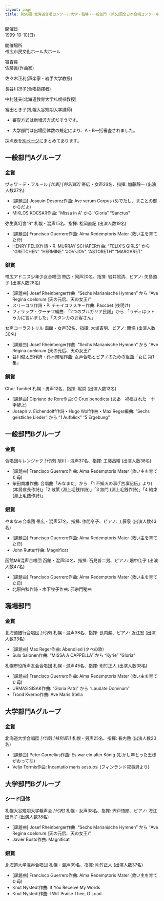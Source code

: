 ```yaml
---
layout: page
title: 第50回 北海道合唱コンクール大学・職場・一般部門 (第52回全日本合唱コンクール北海道支部大会)
---
```

開催日  
1999-10-10(日)

開催場所  
帯広市民文化ホール大ホール

審査員  
佐藤眞(作曲家)

佐々木正利(声楽家・岩手大学教授)

長谷川冴子(合唱指揮者)

中村隆夫(北海道教育大学札幌校教授)

富田とき子(札幌大谷短期大学講師)

-   審査方式は新増沢方式だそうです。

-   大学部門は出場団体数の規定により、A・B一括審査されました。

採点表を[別ページ](../hokkaido-1999-10-10-score/)にまとめてあります。

一般部門Aグループ
-----------------

### 金賞

<span class="choir-name">ヴォワ・デ・フルール</span> *\[代表\]* *\[特別賞2\]*
帯広・女声26名、指揮: 加藤靜一 (出演人数27名)

-   \[課題曲\] Josquin Desprez作曲: Ave verum Corpus (めでたし、まことの御からだよ)
-   MIKLOS KOCSAR作曲: “Missa in A” から “Gloria” “Sanctus”

<span class="choir-name">弥生奏幻舎“R”</span>
札幌・混声15名、指揮: 松岡直記 (出演人数19名)

-   \[課題曲\] Francisco Guerrero作曲: Alma Redemptoris Mater (救い主を育てた母)
-   HENRY FELIX作詩・R. MURRAY SCHAFER作曲: “FELIX’S GIRLS” から “GRETCHEN” “HERMINE” “JOV-JOV” “ASTORETH” “MARGARET”

### 銀賞

<span class="choir-name">帯広アドニス少年少女合唱団</span>
帯広・同声20名、指揮: 岩井照清、ピアノ: 矢島道子 (出演人数28名)

-   \[課題曲\] Josef Rheinberger作曲: “Sechs Marianische Hymnen” から “Ave Regina coelorum (天の元后、天の女王)”
-   スリーコワ作詩・P. チャイコフスキー作曲: Paccbet (夜明け)
-   フィリップ・クーテフ編曲: 「2つのブルガリア民謡」から 「ラディはラトゥカに言いました」「スタンカのお客さん」

<span class="choir-name">女声コーラストリル</span>
函館・女声32名、指揮: 大坂吉明、ピアノ: 関悌 (出演人数30名)

-   \[課題曲\] Josef Rheinberger作曲: “Sechs Marianische Hymnen” から “Ave Regina coelorum (天の元后、天の女王)”
-   谷川俊太郎作詩・鈴木輝昭作曲: 女声合唱とピアノのための組曲「女に 第1集」

### 銅賞

<span class="choir-name">Chor Tomhet</span>
札幌・男声12名、指揮: 堀崇 (出演人数12名)

-   \[課題曲\] Cipriano de Rore作曲: O Crux benedicta (ああ　祝福された　十字架よ)
-   Joseph v. Eichendolff作詩・Hugo Wolf作曲・Max Reger編曲: “Sechs geistliche Lieder” から “1 Aufblick” “5 Ergebung”

一般部門Bグループ
-----------------

### 金賞

<span class="choir-name">合唱団キレンジャク</span> *\[代表\]*
旭川・混声37名、指揮: 工藤昌晴 (出演人数38名)

-   \[課題曲\] Francisco Guerrero作曲: Alma Redemptoris Mater (救い主を育てた母)
-   柴田南雄作曲: 合唱曲「みなまた」から 「1 不知火の事(「古事記伝」より) (本居宣長作詩)」「2 散策 (淵上毛銭作詩)」「3 無門 (淵上毛銭作詩)」「4 約束 (淵上毛銭作詩)」

### 銀賞

<span class="choir-name">やまなみ合唱団</span>
帯広・混声57名、指揮: 作間令子、ピアノ: 工藤泉 (出演人数43名)

-   \[課題曲\] Francisco Guerrero作曲: Alma Redemptoris Mater (救い主を育てた母)
-   John Rutter作曲: Magnificat

<span class="choir-name">函館MB混声合唱団</span>
函館・混声50名、指揮: 石見普二男、ピアノ: 畑中佳子 (出演人数47名)

-   \[課題曲\] Francisco Guerrero作曲: Alma Redemptoris Mater (救い主を育てた母)
-   北原白秋作詩・木下牧子作曲: 邪宗門秘曲

職場部門
--------

### 金賞

<span class="choir-name">北海道銀行合唱団</span> *\[代表\]*
札幌・混声38名、指揮: 長内勲、ピアノ: 近江宏 (出演人数33名)

-   \[課題曲\] Max Reger作曲: Abendlied (夕べの歌)
-   Sulo Salonen作曲: “MISSA A CAPPELLA” から “Kyrie” “Gloria”

<span class="choir-name">札幌市役所声友会合唱団</span>
札幌・混声45名、指揮: 則竹正人 (出演人数38名)

-   \[課題曲\] Francisco Guerrero作曲: Alma Redemptoris Mater (救い主を育てた母)
-   URMAS SISAK作曲: “Gloria Patri” から “Laudate Dominum”
-   Trond Kverno作曲: Ave Maris Stella

大学部門Aグループ
-----------------

### 金賞

<span class="choir-name">北海道大学合唱団</span> *\[代表\]* *\[特別賞1\]*
札幌・男声25名、指揮: 長内勲 (出演人数23名)

-   \[課題曲\] Peter Cornelius作曲: Es war ein alter König (むかし年とった王様がおってな)
-   Veljo Tormis作曲: Incantatio maris aestuosi (フィンランド叙事詩より)

大学部門Bグループ
-----------------

### シード団体

<span class="choir-name">札幌大谷短期大学輪声会</span> *\[代表\]*
札幌・女声38名、指揮: 宍戸悟郎、ピアノ: 海江田尚子 (出演人数38名)

-   \[課題曲\] Josef Rheinberger作曲: “Sechs Marianische Hymnen” から “Ave Regina coelorum (天の元后、天の女王)”
-   Javier Busto作曲: Magnificat

### 銀賞

<span class="choir-name">北海道大学混声合唱団</span>
札幌・混声39名、指揮: 則竹正人 (出演人数37名)

-   \[課題曲\] Francisco Guerrero作曲: Alma Redemptoris Mater (救い主を育てた母)
-   Knut Nystedt作曲: If You Receive My Words
-   Knut Nystedt作曲: I Will Praise Thee, O Load

